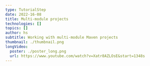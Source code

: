 ```yaml
---
type: TutorialStep
date: 2022-16-08
title: Multi-module projects
technologies: []
topics: []
author: hs
subtitle: Working with multi-module Maven projects
thumbnail: ./thumbnail.png
longVideo:
  poster: ./poster_long.png
  url: https://www.youtube.com/watch?v=Xatr8AZLOsE&start=1348s
---
```


